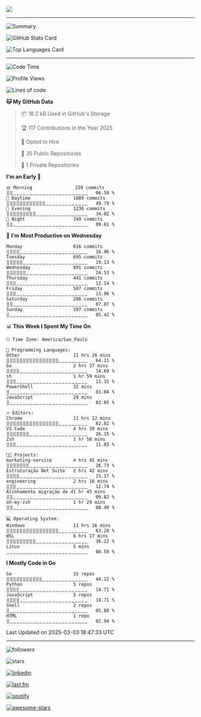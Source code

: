 <a href="https://skillicons.dev">
<img src="https://skillicons.dev/icons?theme=dark&i=bash,docker,git,go,linux,mysql,php,postgres,py,rabbitmq,redis,regex" />
</a>

---
<!--
<div style="float: left; clear: both; width: 100%">
<img src="https://wakatime.com/share/@bernardolm/9c6e2026-64dd-4d46-ab67-b2418fde0719.svg" width="33%" />
<img src="https://wakatime.com/share/@bernardolm/eebaef70-6b9a-419f-8ded-ba9319df5ae0.svg" width="33%" />
<img src="https://wakatime.com/share/@bernardolm/befb5447-0866-409b-9617-e80b9666454b.svg" width="33%" />
</div>
-->

<!--bernardolm/?-->
![Summary](http://github-profile-summary-cards.vercel.app/api/cards/profile-details?username=bernardolm&theme=city_lights)

<!--bernardolm/github-readme-stats - GitHub Stats Card-->
![GitHub Stats Card](https://bernardolm-github-readme-stats.vercel.app/api?card_width=700&count_private=true&hide_border=true&include_all_commits=true&show_icons=true&show=reviews,discussions_started,discussions_answered,prs_merged,prs_merged_percentage&theme=city_lights&username=bernardolm)

<!--bernardolm/github-readme-streak-stats- ->
![Streak](https://bernardolm-github-readme-streak-stats.vercel.app?user=bernardolm&theme=city_lights&hide_border=true)
-->

<!--bernardolm/github-readme-stats - Top Languages Card-->
![Top Languages Card](https://bernardolm-github-readme-stats.vercel.app/api/top-langs?card_width=700&hide_border=true&hide=css,html&langs_count=99&layout=compact&show_icons=true&theme=city_lights&username=bernardolm)

<!--bernardolm/github-readme-stats - WakaTime Stats Card- ->
![WakaTime Stats Card](https://bernardolm-github-readme-stats.vercel.app/api/wakatime?hide_border=true&layout=compact&show_icons=true&theme=city_lights&username=bernardolm)
-->

---

<!--START_SECTION:waka-->
![Code Time](http://img.shields.io/badge/Code%20Time-3%2C207%20hrs%2056%20mins-blue)

![Profile Views](http://img.shields.io/badge/Profile%20Views-0-blue)

![Lines of code](https://img.shields.io/badge/From%20Hello%20World%20I%27ve%20Written-3.2%20million%20lines%20of%20code-blue)

**🐱 My GitHub Data** 

> 📦 18.2 kB Used in GitHub's Storage 
 > 
> 🏆 117 Contributions in the Year 2025
 > 
> 💼 Opted to Hire
 > 
> 📜 35 Public Repositories 
 > 
> 🔑 1 Private Repositories 
 > 
**I'm an Early 🐤** 

```text
🌞 Morning                239 commits         ⣿⣿⣀⣀⣀⣀⣀⣀⣀⣀⣀⣀⣀⣀⣀⣀⣀⣀⣀⣀⣀⣀⣀⣀⣀   06.58 % 
🌆 Daytime                1809 commits        ⣿⣿⣿⣿⣿⣿⣿⣿⣿⣿⣿⣿⣀⣀⣀⣀⣀⣀⣀⣀⣀⣀⣀⣀⣀   49.79 % 
🌃 Evening                1236 commits        ⣿⣿⣿⣿⣿⣿⣿⣿⣿⣀⣀⣀⣀⣀⣀⣀⣀⣀⣀⣀⣀⣀⣀⣀⣀   34.02 % 
🌙 Night                  349 commits         ⣿⣿⣀⣀⣀⣀⣀⣀⣀⣀⣀⣀⣀⣀⣀⣀⣀⣀⣀⣀⣀⣀⣀⣀⣀   09.61 % 
```
📅 **I'm Most Productive on Wednesday** 

```text
Monday                   616 commits         ⣿⣿⣿⣿⣀⣀⣀⣀⣀⣀⣀⣀⣀⣀⣀⣀⣀⣀⣀⣀⣀⣀⣀⣀⣀   16.96 % 
Tuesday                  695 commits         ⣿⣿⣿⣿⣿⣀⣀⣀⣀⣀⣀⣀⣀⣀⣀⣀⣀⣀⣀⣀⣀⣀⣀⣀⣀   19.13 % 
Wednesday                891 commits         ⣿⣿⣿⣿⣿⣿⣀⣀⣀⣀⣀⣀⣀⣀⣀⣀⣀⣀⣀⣀⣀⣀⣀⣀⣀   24.53 % 
Thursday                 441 commits         ⣿⣿⣿⣀⣀⣀⣀⣀⣀⣀⣀⣀⣀⣀⣀⣀⣀⣀⣀⣀⣀⣀⣀⣀⣀   12.14 % 
Friday                   507 commits         ⣿⣿⣿⣀⣀⣀⣀⣀⣀⣀⣀⣀⣀⣀⣀⣀⣀⣀⣀⣀⣀⣀⣀⣀⣀   13.96 % 
Saturday                 286 commits         ⣿⣿⣀⣀⣀⣀⣀⣀⣀⣀⣀⣀⣀⣀⣀⣀⣀⣀⣀⣀⣀⣀⣀⣀⣀   07.87 % 
Sunday                   197 commits         ⣿⣀⣀⣀⣀⣀⣀⣀⣀⣀⣀⣀⣀⣀⣀⣀⣀⣀⣀⣀⣀⣀⣀⣀⣀   05.42 % 
```


📊 **This Week I Spent My Time On** 

```text
🕑︎ Time Zone: America/Sao_Paulo

💬 Programming Languages: 
Other                    11 hrs 26 mins      ⣿⣿⣿⣿⣿⣿⣿⣿⣿⣿⣿⣿⣿⣿⣿⣿⣀⣀⣀⣀⣀⣀⣀⣀⣀   64.11 % 
Go                       2 hrs 37 mins       ⣿⣿⣿⣿⣀⣀⣀⣀⣀⣀⣀⣀⣀⣀⣀⣀⣀⣀⣀⣀⣀⣀⣀⣀⣀   14.69 % 
sh                       1 hr 59 mins        ⣿⣿⣿⣀⣀⣀⣀⣀⣀⣀⣀⣀⣀⣀⣀⣀⣀⣀⣀⣀⣀⣀⣀⣀⣀   11.15 % 
PowerShell               32 mins             ⣿⣀⣀⣀⣀⣀⣀⣀⣀⣀⣀⣀⣀⣀⣀⣀⣀⣀⣀⣀⣀⣀⣀⣀⣀   03.04 % 
JavaScript               28 mins             ⣿⣀⣀⣀⣀⣀⣀⣀⣀⣀⣀⣀⣀⣀⣀⣀⣀⣀⣀⣀⣀⣀⣀⣀⣀   02.65 % 

🔥 Editors: 
Chrome                   11 hrs 12 mins      ⣿⣿⣿⣿⣿⣿⣿⣿⣿⣿⣿⣿⣿⣿⣿⣿⣀⣀⣀⣀⣀⣀⣀⣀⣀   62.82 % 
VS Code                  4 hrs 39 mins       ⣿⣿⣿⣿⣿⣿⣿⣀⣀⣀⣀⣀⣀⣀⣀⣀⣀⣀⣀⣀⣀⣀⣀⣀⣀   26.15 % 
Zsh                      1 hr 58 mins        ⣿⣿⣿⣀⣀⣀⣀⣀⣀⣀⣀⣀⣀⣀⣀⣀⣀⣀⣀⣀⣀⣀⣀⣀⣀   11.03 % 

🐱‍💻 Projects: 
marketing-service        4 hrs 45 mins       ⣿⣿⣿⣿⣿⣿⣿⣀⣀⣀⣀⣀⣀⣀⣀⣀⣀⣀⣀⣀⣀⣀⣀⣀⣀   26.73 % 
Estruturação Net Suíte   2 hrs 42 mins       ⣿⣿⣿⣿⣀⣀⣀⣀⣀⣀⣀⣀⣀⣀⣀⣀⣀⣀⣀⣀⣀⣀⣀⣀⣀   15.17 % 
engineering              2 hrs 16 mins       ⣿⣿⣿⣀⣀⣀⣀⣀⣀⣀⣀⣀⣀⣀⣀⣀⣀⣀⣀⣀⣀⣀⣀⣀⣀   12.74 % 
Alinhamento migração de d1 hr 45 mins        ⣿⣿⣀⣀⣀⣀⣀⣀⣀⣀⣀⣀⣀⣀⣀⣀⣀⣀⣀⣀⣀⣀⣀⣀⣀   09.82 % 
oh-my-zsh                1 hr 29 mins        ⣿⣿⣀⣀⣀⣀⣀⣀⣀⣀⣀⣀⣀⣀⣀⣀⣀⣀⣀⣀⣀⣀⣀⣀⣀   08.40 % 

💻 Operating System: 
Windows                  11 hrs 16 mins      ⣿⣿⣿⣿⣿⣿⣿⣿⣿⣿⣿⣿⣿⣿⣿⣿⣀⣀⣀⣀⣀⣀⣀⣀⣀   63.28 % 
WSL                      6 hrs 27 mins       ⣿⣿⣿⣿⣿⣿⣿⣿⣿⣀⣀⣀⣀⣀⣀⣀⣀⣀⣀⣀⣀⣀⣀⣀⣀   36.22 % 
Linux                    5 mins              ⣀⣀⣀⣀⣀⣀⣀⣀⣀⣀⣀⣀⣀⣀⣀⣀⣀⣀⣀⣀⣀⣀⣀⣀⣀   00.50 % 
```

**I Mostly Code in Go** 

```text
Go                       15 repos            ⣿⣿⣿⣿⣿⣿⣿⣿⣿⣿⣿⣀⣀⣀⣀⣀⣀⣀⣀⣀⣀⣀⣀⣀⣀   44.12 % 
Python                   5 repos             ⣿⣿⣿⣿⣀⣀⣀⣀⣀⣀⣀⣀⣀⣀⣀⣀⣀⣀⣀⣀⣀⣀⣀⣀⣀   14.71 % 
JavaScript               5 repos             ⣿⣿⣿⣿⣀⣀⣀⣀⣀⣀⣀⣀⣀⣀⣀⣀⣀⣀⣀⣀⣀⣀⣀⣀⣀   14.71 % 
Shell                    2 repos             ⣿⣀⣀⣀⣀⣀⣀⣀⣀⣀⣀⣀⣀⣀⣀⣀⣀⣀⣀⣀⣀⣀⣀⣀⣀   05.88 % 
HTML                     1 repo              ⣿⣀⣀⣀⣀⣀⣀⣀⣀⣀⣀⣀⣀⣀⣀⣀⣀⣀⣀⣀⣀⣀⣀⣀⣀   02.94 % 
```




 Last Updated on 2025-03-03 18:47:33 UTC
<!--END_SECTION:waka-->
 
---

![followers](https://img.shields.io/github/followers/bernardolm?style=for-the-badge&label=GitHub%20followers)

![stars](https://img.shields.io/github/stars/bernardolm?style=for-the-badge&label=GitHub%20User's%20stars)

[![linkedin](https://img.shields.io/static/v1?logo=linkedin&label=LinkedIn&message=bernardolm&color=0A66C2&style=for-the-badge)](https://www.linkedin.com/in/bernardolm)

[![last.fm](https://img.shields.io/static/v1?logo=lastdotfm&label=last.fm&message=bernardolm&color=D51007&style=for-the-badge)](https://www.last.fm/user/bernardolm)

[![spotify](https://img.shields.io/static/v1?logo=spotify&label=spotify&message=bernardolou&color=1ED760&style=for-the-badge)](https://open.spotify.com/user/bernardolou)

[![awesome-stars](https://img.shields.io/static/v1?logo=awesomelists&label=My%20awesome%20stars&message=⭐⭐⭐&color=FC60A8&style=for-the-badge)](https://github.com/bernardolm/awesome-stars)
